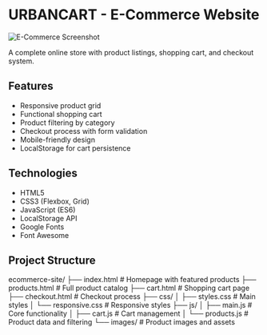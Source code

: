 # URBANCART - E-Commerce Website

![E-Commerce Screenshot](./ecom-screenshot.jpg)

A complete online store with product listings, shopping cart, and checkout system.

## Features

- Responsive product grid
- Functional shopping cart
- Product filtering by category
- Checkout process with form validation
- Mobile-friendly design
- LocalStorage for cart persistence

## Technologies

- HTML5
- CSS3 (Flexbox, Grid)
- JavaScript (ES6)
- LocalStorage API
- Google Fonts
- Font Awesome

## Project Structure
ecommerce-site/
├── index.html          # Homepage with featured products
├── products.html       # Full product catalog
├── cart.html           # Shopping cart page
├── checkout.html       # Checkout process
├── css/
│   ├── styles.css      # Main styles
│   └── responsive.css  # Responsive styles
├── js/
│   ├── main.js         # Core functionality
│   ├── cart.js         # Cart management
│   └── products.js     # Product data and filtering
└── images/             # Product images and assets